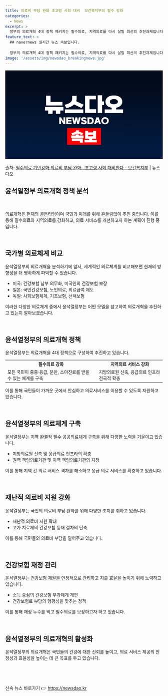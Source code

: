 ```yaml
---
title: 의료비 부담 완화 초고령 사회 대비  보건복지부의 필수 강화
categories:
  - News
excerpt: >
  정부의 의료개혁 4대 정책 패키지는 필수의료, 지역의료를 다시 살릴 최선의 추진과제입니다. 지금이 의료개혁을…
feature_text: >
  ## navernews 실시간 뉴스 속보입니다.

  정부의 의료개혁 4대 정책 패키지는 필수의료, 지역의료를 다시 살릴 최선의 추진과제입니다. 지금이 의료개혁을…
image: '/assets/img/newsdao_breakingnews.jpg'
---
```


![뉴스다오 속보](/assets/img/newsdao_breakingnews.jpg)

<p>출처: <a href="https://newsdao.kr/3772" rel="dofollow">필수의료 기반강화·의료비 부담 완화…초고령 사회 대비한다 - 보건복지부</a> | 뉴스다오</p>

<h2 data-ke-size="size26">윤석열정부 의료개혁 정책 분석</h2>
<p data-ke-size="size16">&nbsp;</p>
의료개혁은 현재의 골든타임이며 국민과 미래를 위해 흔들림없이 추진 중입니다. 이를 통해 필수의료와 지역의료를 강화하고, 의료 서비스를 개선하고자 하는 계획이 진행 중입니다.
<p data-ke-size="size16">&nbsp;</p>

<h2 data-ke-size="size24">국가별 의료체계 비교</h2>
<p data-ke-size="size16">윤석열정부의 의료개혁을 분석하기에 앞서, 세계적인 의료체계를 비교해보면 현재의 방향성을 더 명확하게 파악할 수 있습니다.</p>
<ul>
  <li>미국: 건강보험 납부 의무화, 미국인의 건강보험 보장</li>
  <li>일본: 국민건강보험, 노인의료, 의료급여 제도</li>
  <li>독일: 사회보험체계, 기초보험, 선택보험</li>
</ul>
<p data-ke-size="size16">이러한 다양한 의료체계 중에서 윤석열정부는 어떤 모델을 참고하여 의료개혁을 추진하고 있는지 알아보겠습니다.</p>
<p data-ke-size="size16">&nbsp;</p>

<h2 data-ke-size="size24">윤석열정부의 의료개혁 정책</h2>
<p data-ke-size="size16">윤석열정부는 의료개혁을 4대 정책으로 구성하여 추진하고 있습니다.</p>

<table>
  <tr>
    <td style="text-align: center; height: 17px;"><b>필수의료 강화</b></td>
    <td style="text-align: center; height: 17px;"><b>지역의료 서비스 강화</b></td>
  </tr>
  <tr>
    <td>모든 국민이 중증·응급, 분만, 소아진료를 받을 수 있는 체계를 구축</td>
    <td>지방의료원 신축, 응급의료 인프라 전국적 확충</td>
  </tr>
</table>
<p data-ke-size="size16">이를 통해 국민들이 가까운 곳에서 안심하고 의료서비스를 이용할 수 있도록 지원하고 있습니다.</p>
<p data-ke-size="size16">&nbsp;</p>

<h2 data-ke-size="size24">윤석열정부의 의료체계 구축</h2>
<p data-ke-size="size16">윤석열정부는 지역 완결적 필수·공공의료체계 구축을 위해 다양한 노력을 기울이고 있습니다.</p>
<ul>
  <li>지방의료원 신축 및 응급의료 인프라의 확충</li>
  <li>권역 책임의료기관 및 지역 책임의료기관의 지정</li>
</ul>
<p data-ke-size="size16">이를 통해 지역 간 의료 서비스 격차를 해소하고 응급 의료 서비스를 확충하고 있습니다.</p>
<p data-ke-size="size16">&nbsp;</p>

<h2 data-ke-size="size24">재난적 의료비 지원 강화</h2>
<p data-ke-size="size16">윤석열정부는 국민의 의료비 부담 완화를 위해 다양한 조치를 취하고 있습니다.</p>
<ul>
  <li>재난적 의료비 지원 확대</li>
  <li>고가 치료제의 건강보험 등재 절차의 단축</li>
</ul>
<p data-ke-size="size16">이를 통해 국민들의 의료비 부담을 덜어주고 있습니다.</p>
<p data-ke-size="size16">&nbsp;</p>

<h2 data-ke-size="size24">건강보험 재정 관리</h2>
<p data-ke-size="size16">윤석열정부는 건강보험 재원을 안정적으로 관리하고 지출 효율을 높이기 위해 노력하고 있습니다.</p>
<ul>
  <li>소득 중심의 건강보험 부과체계 개편</li>
  <li>건강보험료 부담의 형평성을 맞추는 정책</li>
</ul>
<p data-ke-size="size16">이를 통해 재정 누수를 막고 필수의료를 보장하고자 하고 있습니다.</p>
<p data-ke-size="size16">&nbsp;</p>

<h2 data-ke-size="size24">윤석열정부의 의료개혁의 활성화</h2>
<p data-ke-size="size16">윤석열정부의 의료개혁은 국민들의 건강에 대한 신뢰를 높이고, 의료 서비스 제공의 안정성과 효율성을 높이는 데 큰 목표를 두고 있습니다.</p>
<p data-ke-size="size16">&nbsp;</p>
<p data-ke-size="size16">&nbsp;</p> 

신속 뉴스 바로가기 👉 <a href="https://newsdao.kr" rel="dofollow">https://newsdao.kr</a>


